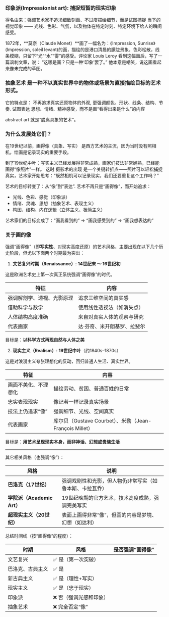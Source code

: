### 印象派(Impressionist art): 捕捉短暂的现实印象
得名由来：强调艺术家不追求细致刻画、不过度描绘细节，而是试图捕捉 当下的视觉印象 —— 光线、色彩、气氛，以及物体在特定时刻、特定环境下给人的瞬间感受。

1872年，**莫奈（Claude Monet）**画了一幅名为：《Impression, Sunrise》(Impression, soleil levant)的画，描绘的是港口清晨的朦胧景象，色彩松散，线条模糊，只留下“光”“水”“雾”的感受。评论家 Louis Leroy 看到这幅画后，写了一篇讽刺文章，说： “这哪是画？只是一种‘印象’罢了。” 他本意是嘲笑，说这画看起来像未完成的草图。

### 抽象艺术 是一种不以真实世界中的物体或场景为直接描绘目标的艺术形式。

它的特点是： 不再追求真实还原物体的外观, 更强调颜色、形状、线条、结构、节奏.  试图表达 思想、情绪、精神感受，而不是画“看得出来是什么”的内容

abstract art 就是“脱离具象的艺术”。

### 为什么发展处它们？

在19世纪以前，画得像（具象、写实） 是西方艺术的主流，因为当时没有照相机，绘画是记录现实的重要手段。

到了19世纪中叶：写实主义已经发展得非常成熟，画家们技法非常娴熟，已经能画得“像照片”一样。 这时 摄影术的出现 是一个关键转折点——照片可以轻松捕捉真实，艺术家开始思考：“既然相机可以记录现实，我们还要重复这个工作吗？”

艺术的目标转变了：从“像”到“表达”. 艺术不再只是“画得像”，而开始追求：
- 光线、色彩、感觉（印象派）
- 情绪、灵魂、思想（抽象艺术、表现主义）
- 构图、结构、内在逻辑（立体主义、极简主义）

艺术家们的目标变成了：“画我看到的” → “画我感受到的” → “画我想表达的”

### 关于画的像

强调“画得像”（即**写实性**、对现实高度还原）的艺术风格，主要出现在以下几个历史阶段，但尤以下面两个时期最为突出：

1. **文艺复兴时期（Renaissance）**: **14世纪末 ～ 16世纪初**

这是欧洲艺术史上第一次真正系统强调“画得像”的时代。

| 特征            | 内容             |
| ------------- | -------------- |
| 强调解剖学、透视、光影原理 | 追求三维空间的真实感     |
| 借助科学与数学       | 使用线性透视法（如消失点）  |
| 人体结构高度准确      | 来自对真实人体的观察与研究  |
| 代表画家          | 达·芬奇、米开朗基罗、拉斐尔 |

目标是：**以科学方式再现自然与人体之美**

2. **现实主义（Realism）**: **19世纪中叶**（约1840s–1870s）

这是对浪漫主义夸张理想化的反动，回归普通人生活、真实世界。

| 特征         | 内容                                            |
| ---------- | --------------------------------------------- |
| 画面不美化、不理想化 | 描绘劳动、贫困、普通百姓的日常                               |
| 忠实表现现实     | 像记者一样记录真实场景                                   |
| 技法上仍追求“像”  | 强调细节、光线、空间真实                                  |
| 代表画家       | 库尔贝（Gustave Courbet）、米勒（Jean-François Millet） |

目标是：**用艺术呈现现实本身，而非神话、幻想或贵族生活**

---

其它相关风格（也强调“像”）：

| 风格                    | 说明                           |
| --------------------- | ---------------------------- |
| **巴洛克（17世纪）**         | 强调戏剧性和光影，但人物仍非常写实（如鲁本斯、卡拉瓦乔） |
| **学院派（Academic Art）** | 19世纪晚期的官方艺术，技术高度成熟，强调完美写实    |
| **超现实主义（20世纪）**       | 表面上画得非常“像”，但画的内容是梦境、幻想（如达利）  |

总结时间线（按“画得像”的程度）：

| 时期       | 风格           | 是否强调“画得像” |
| -------- | ------------ | --------- |
| 文艺复兴     | ✅ 是（第一次突破）   |           |
| 巴洛克、古典主义 | ✅ 是          |           |
| 新古典主义    | ✅ 是（理性+写实）   |           |
| 现实主义     | ✅ 是（忠于现实）    |           |
| 印象派      | ❌ 否（强调光感和印象） |           |
| 抽象艺术     | ❌ 完全否定“像”    |           |


